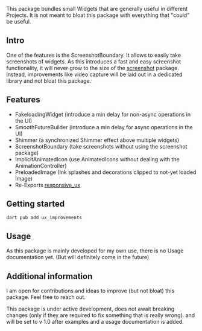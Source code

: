<!--
This README describes the package. If you publish this package to pub.dev,
this README's contents appear on the landing page for your package.

For information about how to write a good package README, see the guide for
[writing package pages](https://dart.dev/guides/libraries/writing-package-pages).

For general information about developing packages, see the Dart guide for
[creating packages](https://dart.dev/guides/libraries/create-library-packages)
and the Flutter guide for
[developing packages and plugins](https://flutter.dev/developing-packages).
-->

This package bundles small Widgets that are generally useful in different Projects.
It is not meant to bloat this package with everything that "could" be useful.

## Intro

One of the features is the ScreenshotBoundary. It allows to easily take screenshots of widgets.
As this introduces a fast and easy screenshot functionality, it will never grow to the size of the [screenshot](https://pub.dev/packages/screenshot) package.
Instead, improvements like video capture will be laid out in a dedicated library and not bloat this package.

## Features

- FakeloadingWidget (introduce a min delay for non-async operations in the UI)
- SmoothFutureBuilder (introduce a min delay for async operations in the UI)
- Shimmer (a synchronized Shimmer effect above multiple widgets)
- ScreenshotBoundary (take screenshots without using the screenshot package)
- ImplicitAnimatedIcon (use AnimatedIcons without dealing with the AnimationController)
- PreloadedImage (Ink splashes and decorations clipped to not-yet loaded Image)
- Re-Exports [responsive_ux](https://pub.dev/packages/responsive_ux) 

## Getting started

```terminal
dart pub add ux_improvements
```

## Usage

As this package is mainly developed for my own use, there is no Usage documentation yet.
(But will definitely come in the future)

## Additional information

I am open for contributions and ideas to improve (but not bloat) this package. Feel free to reach out.

This package is under active development, does not await breaking changes (only if they are required to fix something that is really wrong).
and will be set to v 1.0 after examples and a usage documentation is added.
